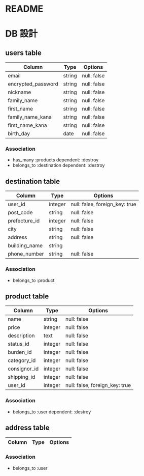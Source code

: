 # README
# DB 設計

## users table

| Column             | Type                | Options                 |
|--------------------|---------------------|-------------------------|
| email              | string              | null: false             |
| encrypted_password | string              | null: false             |
| nickname           | string              | null: false             |
| family_name        | string              | null: false             |
| first_name         | string              | null: false             |
| family_name_kana   | string              | null: false             |
| first_name_kana    | string              | null: false             |
| birth_day          | date                | null: false             |


### Association

* has_many :products dependent: :destroy
* belongs_to :destination dependent: :destroy

## destination table

| Column                           | Type       | Options                        |
|----------------------------------|------------|-------------------------       |
| user_id                          | integer    | null: false, foreign_key: true |
| post_code                        | string     | null: false                    |
| prefecture_id                    | integer    | null: false                    |
| city                             | string     | null: false                    |
| address                          | string     | null: false                    |
| building_name                    | string     |                                |
| phone_number                     | string     | null: false                    |


### Association

- belongs_to :product

## product table

| Column           | Type       | Options                        |
|------------------|------------|--------------------------------|
| name             | string     | null: false                    |
| price            | integer    | null: false                    |
| description      | text       | null: false                    |
| status_id        | integer    | null: false                    |
| burden_id        | integer    | null: false                    |
| category_id	     | integer	  | null: false                    |
| consignor_id     | integer	  | null: false                    |
| shipping_id      | integer	  | null: false                    |
| user_id	         | integer    | null: false, foreign_key: true |


### Association

- belongs_to :user dependent: :destroy

## address table

| Column           | Type       | Options                        |
|------------------|------------|--------------------------------|


### Association

- belongs_to :user 